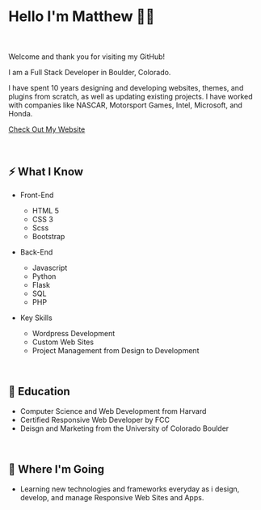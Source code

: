 
# Hello I'm Matthew 🙋‍♂️ 
### 

<br>

Welcome and thank you for visiting my GitHub! 

I am a Full Stack Developer in Boulder, Colorado.

I have spent 10 years designing and developing websites, themes, and plugins from scratch, as well as updating existing projects. I have worked with companies like NASCAR, Motorsport Games, Intel, Microsoft, and Honda. 

[ Check Out My Website](https://www.wpwebdevelopment.com)



<br>

## ⚡ What I Know
- Front-End
    - HTML 5
    - CSS 3
    - Scss
    - Bootstrap 

- Back-End
    - Javascript
    - Python 
    - Flask
    - SQL
    - PHP

- Key Skills
    - Wordpress Development
    - Custom Web Sites
    - Project Management from Design to Development
    
<br>

## 📜 Education
- Computer Science and Web Development from Harvard
- Certified Responsive Web Developer by FCC
- Deisgn and Marketing from the University of Colorado Boulder

<br>

## 🚀 Where I'm Going
- Learning new technologies and frameworks everyday as i design, develop, and manage Responsive Web Sites and Apps.
